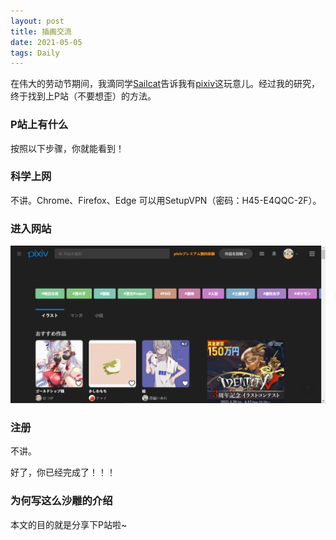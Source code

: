 ```yaml
---
layout: post
title: 插画交流
date: 2021-05-05
tags: Daily  
---
```


在伟大的劳动节期间，我滴同学[Sailcat](https://sailcat-code.github.io)告诉我有[pixiv](httip://www.pixiv.net)这玩意儿。经过我的研究，终于找到上P站（不要想歪）的方法。

### P站上有什么

按照以下步骤，你就能看到！

### 科学上网

不讲。Chrome、Firefox、Edge 可以用SetupVPN（密码：H45-E4QQC-2F）。

### 进入网站

[![pixiv](/images/posts/pass/pixiv.png)](https://www.pixiv.net)

### 注册

不讲。

好了，你已经完成了！！！

### 为何写这么沙雕的介绍

本文的目的就是分享下P站啦~